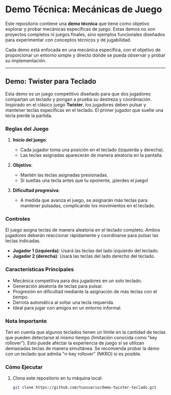 # Demo Técnica: Mecánicas de Juego

Este repositorio contiene una **demo técnica** que tiene como objetivo explorar y probar mecánicas específicas de juego. Estas demos no son proyectos completos ni juegos finales, sino ejemplos funcionales diseñados para experimentar con conceptos técnicos y de jugabilidad.

Cada demo está enfocada en una mecánica específica, con el objetivo de proporcionar un entorno simple y directo donde se pueda observar y probar su implementación.

---

## Demo: Twister para Teclado

Esta demo es un juego competitivo diseñado para que dos jugadores compartan un teclado y pongan a prueba su destreza y coordinación. Inspirado en el clásico juego **Twister**, los jugadores deben pulsar y mantener teclas específicas en el teclado. El primer jugador que suelte una tecla pierde la partida.

### Reglas del Juego
1. **Inicio del juego**: 
   - Cada jugador toma una posición en el teclado (izquierda y derecha).
   - Las teclas asignadas aparecerán de manera aleatoria en la pantalla.
   
2. **Objetivo**:
   - Mantén las teclas asignadas presionadas.
   - Si sueltas una tecla antes que tu oponente, ¡pierdes el juego!

3. **Dificultad progresiva**:
   - A medida que avanza el juego, se asignarán más teclas para mantener pulsadas, complicando los movimientos en el teclado.

### Controles
El juego asigna teclas de manera aleatoria en el teclado completo. Ambos jugadores deberán reaccionar rápidamente y coordinarse para pulsar las teclas indicadas. 

- **Jugador 1 (izquierda)**: Usará las teclas del lado izquierdo del teclado.
- **Jugador 2 (derecha)**: Usará las teclas del lado derecho del teclado.

### Características Principales
- Mecánica competitiva para dos jugadores en un solo teclado.
- Generación aleatoria de teclas para pulsar.
- Progresión en dificultad mediante la asignación de más teclas con el tiempo.
- Derrota automática al soltar una tecla requerida.
- Ideal para jugar con amigos en un entorno informal.

### Nota Importante
Ten en cuenta que algunos teclados tienen un límite en la cantidad de teclas que pueden detectarse al mismo tiempo (limitación conocida como "key rollover"). Esto puede afectar la experiencia de juego si se utilizan demasiadas teclas de manera simultánea. Se recomienda probar la demo con un teclado que admita "n-key rollover" (NKRO) si es posible.

### Cómo Ejecutar
1. Clona este repositorio en tu máquina local:
   ```bash
   git clone https://github.com/tuusuario/demo-twister-teclado.git
